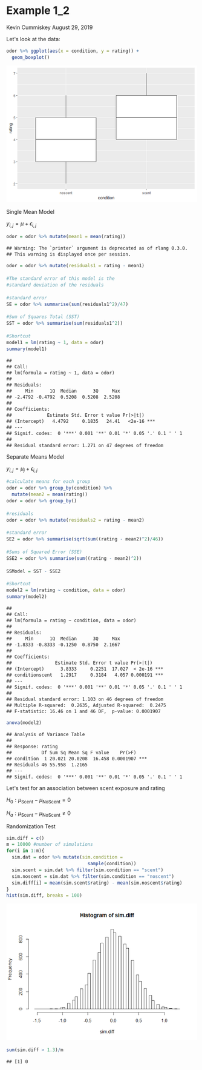 Example 1\_2
================
Kevin Cummiskey
August 29, 2019

Let's look at the data:

``` r
odor %>% ggplot(aes(x = condition, y = rating)) +
  geom_boxplot()
```

![](Example_1_2a_files/figure-markdown_github/unnamed-chunk-1-1.png)

Single Mean Model

*y*<sub>*i*, *j*</sub> = *μ* + *ϵ*<sub>*i*, *j*</sub>

``` r
odor = odor %>% mutate(mean1 = mean(rating))
```

    ## Warning: The `printer` argument is deprecated as of rlang 0.3.0.
    ## This warning is displayed once per session.

``` r
odor = odor %>% mutate(residuals1 = rating - mean1)

#The standard error of this model is the 
#standard deviation of the residuals

#standard error 
SE = odor %>% summarise(sum(residuals1^2)/47)

#Sum of Squares Total (SST)
SST = odor %>% summarise(sum(residuals1^2))

#Shortcut
model1 = lm(rating ~ 1, data = odor)
summary(model1)
```

    ## 
    ## Call:
    ## lm(formula = rating ~ 1, data = odor)
    ## 
    ## Residuals:
    ##     Min      1Q  Median      3Q     Max 
    ## -2.4792 -0.4792  0.5208  0.5208  2.5208 
    ## 
    ## Coefficients:
    ##             Estimate Std. Error t value Pr(>|t|)    
    ## (Intercept)   4.4792     0.1835   24.41   <2e-16 ***
    ## ---
    ## Signif. codes:  0 '***' 0.001 '**' 0.01 '*' 0.05 '.' 0.1 ' ' 1
    ## 
    ## Residual standard error: 1.271 on 47 degrees of freedom

Separate Means Model

*y*<sub>*i*, *j*</sub> = *μ*<sub>*j*</sub> + *ϵ*<sub>*i*, *j*</sub>

``` r
#calculate means for each group
odor = odor %>% group_by(condition) %>% 
  mutate(mean2 = mean(rating))
odor = odor %>% group_by()

#residuals
odor = odor %>% mutate(residuals2 = rating - mean2)

#standard error
SE2 = odor %>% summarise(sqrt(sum((rating - mean2)^2)/46))

#Sums of Squared Error (SSE)
SSE2 = odor %>% summarise(sum((rating - mean2)^2))

SSModel = SST - SSE2

#Shortcut
model2 = lm(rating ~ condition, data = odor)
summary(model2)
```

    ## 
    ## Call:
    ## lm(formula = rating ~ condition, data = odor)
    ## 
    ## Residuals:
    ##     Min      1Q  Median      3Q     Max 
    ## -1.8333 -0.8333 -0.1250  0.8750  2.1667 
    ## 
    ## Coefficients:
    ##                Estimate Std. Error t value Pr(>|t|)    
    ## (Intercept)      3.8333     0.2251  17.027  < 2e-16 ***
    ## conditionscent   1.2917     0.3184   4.057 0.000191 ***
    ## ---
    ## Signif. codes:  0 '***' 0.001 '**' 0.01 '*' 0.05 '.' 0.1 ' ' 1
    ## 
    ## Residual standard error: 1.103 on 46 degrees of freedom
    ## Multiple R-squared:  0.2635, Adjusted R-squared:  0.2475 
    ## F-statistic: 16.46 on 1 and 46 DF,  p-value: 0.0001907

``` r
anova(model2)
```

    ## Analysis of Variance Table
    ## 
    ## Response: rating
    ##           Df Sum Sq Mean Sq F value    Pr(>F)    
    ## condition  1 20.021 20.0208  16.458 0.0001907 ***
    ## Residuals 46 55.958  1.2165                      
    ## ---
    ## Signif. codes:  0 '***' 0.001 '**' 0.01 '*' 0.05 '.' 0.1 ' ' 1

Let's test for an association between scent exposure and rating

*H*<sub>0</sub> : *μ*<sub>Scent</sub> − *μ*<sub>NoScent</sub> = 0

*H*<sub>*a*</sub> : *μ*<sub>Scent</sub> − *μ*<sub>NoScent</sub> ≠ 0

Randomization Test

``` r
sim.diff = c()
m = 10000 #number of simulations
for(i in 1:m){
  sim.dat = odor %>% mutate(sim.condition = 
                              sample(condition))
  sim.scent = sim.dat %>% filter(sim.condition == "scent")
  sim.noscent = sim.dat %>% filter(sim.condition == "noscent")
  sim.diff[i] = mean(sim.scent$rating) - mean(sim.noscent$rating)
}
hist(sim.diff, breaks = 100)
```

![](Example_1_2a_files/figure-markdown_github/unnamed-chunk-4-1.png)

``` r
sum(sim.diff > 1.3)/m
```

    ## [1] 0

